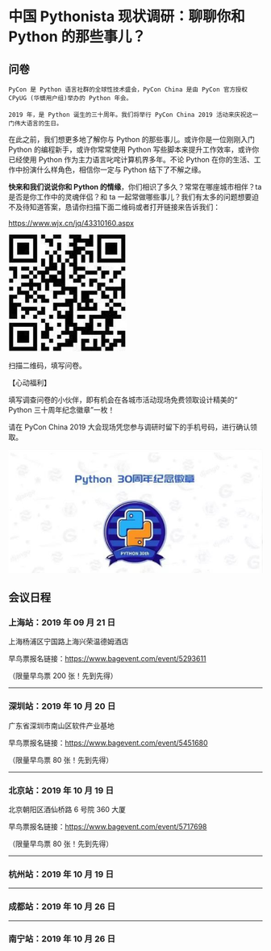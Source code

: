 # 中国 Pythonista 现状调研：聊聊你和 Python 的那些事儿？

## 问卷

```console
PyCon 是 Python 语言社群的全球性技术盛会，PyCon China 是由 PyCon 官方授权 CPyUG (华蠎用户组)举办的 Python 年会。

2019 年，是 Python 诞生的三十周年。我们将举行 PyCon China 2019 活动来庆祝这一门伟大语言的生日。
```

在此之前，我们想更多地了解你与 Python 的那些事儿。或许你是一位刚刚入门 Python 的编程新手，或许你常常使用 Python 写些脚本来提升工作效率，或许你已经使用 Python 作为主力语言叱咤计算机界多年。不论 Python 在你的生活、工作中扮演什么样角色，相信你一定与 Python 结下了不解之缘。

**快来和我们说说你和 Python 的情缘**，你们相识了多久？常常在哪座城市相伴？ta 是否是你工作中的灵魂伴侣？和 ta 一起常做哪些事儿？我们有太多的问题想要迫不及待知道答案，恳请你扫描下面二维码或者打开链接来告诉我们：

https://www.wjx.cn/jq/43310160.aspx

![](QR.jpg)

扫描二维码，填写问卷。

【心动福利】

填写调查问卷的小伙伴，即有机会在各城市活动现场免费领取设计精美的“ Python 三十周年纪念徽章”一枚！

请在 PyCon China 2019 大会现场凭您参与调研时留下的手机号码，进行确认领取。

![](Badge.jpg)

## 会议日程

### 上海站：2019 年 09 月 21 日

上海杨浦区宁国路上海兴荣温德姆酒店

早鸟票报名链接：https://www.bagevent.com/event/5293611

（限量早鸟票 200 张！先到先得）

---

### 深圳站：2019 年 10 月 20 日

广东省深圳市南山区软件产业基地

早鸟票报名链接：https://www.bagevent.com/event/5451680

（限量早鸟票 80 张！先到先得）

---

### 北京站：2019 年 10 月 19 日

北京朝阳区酒仙桥路 6 号院 360 大厦

早鸟票报名链接：https://www.bagevent.com/event/5717698

（限量早鸟票 80 张！先到先得）

---

### 杭州站：2019 年 10 月 19 日

---

### 成都站：2019 年 10 月 26 日

---

### 南宁站：2019 年 10 月 26 日
